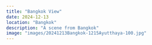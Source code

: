 ```yaml
---
title: "Bangkok View"
date: 2024-12-13
location: "Bangkok"
description: "A scene from Bangkok"
image: "images/20241213Bangkok-1215Ayutthaya-100.jpg"
---
```

